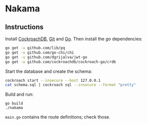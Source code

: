 # Nakama

## Instructions

Install [CockroachDB](https://www.cockroachlabs.com/), [Git](https://git-scm.com/) and [Go](https://golang.org/).
Then install the _go_ dependencies:
```bash
go get -u github.com/lib/pq
go get -u github.com/go-chi/chi
go get -u github.com/dgrijalva/jwt-go
go get -u github.com/cockroachdb/cockroach-go/crdb
```

Start the database and create the schema:
```bash
cockroach start --insecure --host 127.0.0.1
cat schema.sql | cockroach sql --insecure --format "pretty"
```

Build and run:
```
go build
./nakama
```

`main.go` contains the route definitions; check those.
